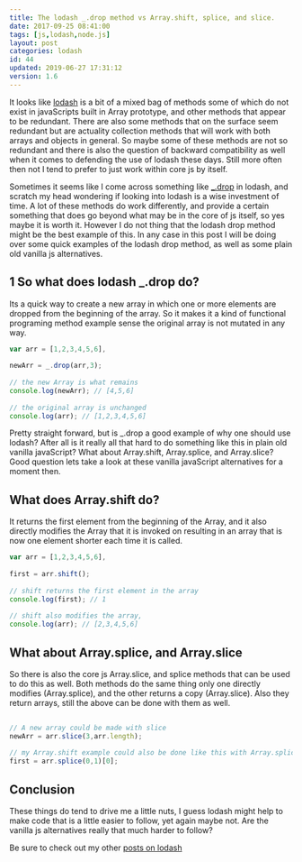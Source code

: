 ```yaml
---
title: The lodash _.drop method vs Array.shift, splice, and slice.
date: 2017-09-25 08:41:00
tags: [js,lodash,node.js]
layout: post
categories: lodash
id: 44
updated: 2019-06-27 17:31:12
version: 1.6
---
```


It looks like [lodash](https://lodash.com/) is a bit of a mixed bag of methods some of which do not exist in javaScripts built in Array prototype, and other methods that appear to be redundant. There are also some methods that on the surface seem redundant but are actuality collection methods that will work with both arrays and objects in general. So maybe some of these methods are not so redundant and there is also the question of backward compatibility as well when it comes to defending the use of lodash these days. Still more often then not I tend to prefer to just work within core js by itself.

<!-- more -->

Sometimes it seems like I come across something like [_.drop](https://lodash.com/docs/4.17.4#drop) in lodash, and scratch my head wondering if looking into lodash is a wise investment of time. A lot of these methods do work differently, and provide a certain something that does go beyond what may be in the core of js itself, so yes maybe it is worth it. However I do not thing that the lodash drop method might be the best example of this. In any case in this post I will be doing over some quick examples of the lodash drop method, as well as some plain old vanilla js alternatives.

## 1 So what does lodash _.drop do?

Its a quick way to create a new array in which one or more elements are dropped from the beginning of the array. So it makes it a kind of functional programing method example sense the original array is not mutated in any way.

```js
var arr = [1,2,3,4,5,6],
 
newArr = _.drop(arr,3);
 
// the new Array is what remains
console.log(newArr); // [4,5,6]
 
// the original array is unchanged
console.log(arr); // [1,2,3,4,5,6]
```

Pretty straight forward, but is _.drop a good example of why one should use lodash? After all is it really all that hard to do something like this in plain old vanilla javaScript? What about Array.shift, Array.splice, and Array.slice? Good question lets take a look at these vanilla javaScript alternatives for a moment then.

## What does Array.shift do?

It returns the first element from the beginning of the Array, and it also directly modifies the Array that it is invoked on resulting in an array that is now one element shorter each time it is called.

```js
var arr = [1,2,3,4,5,6],
 
first = arr.shift();
 
// shift returns the first element in the array
console.log(first); // 1
 
// shift also modifies the array, 
console.log(arr); // [2,3,4,5,6]
```

## What about Array.splice, and Array.slice

So there is also the core js Array.slice, and splice methods that can be used to do this as well. Both methods do the same thing only one directly modifies (Array.splice), and the other returns a copy (Array.slice). Also they return arrays, still the above can be done with them as well.

```js
 
// A new array could be made with slice
newArr = arr.slice(3,arr.length);
 
// my Array.shift example could also be done like this with Array.splice
first = arr.splice(0,1)[0];
```

## Conclusion

These things do tend to drive me a little nuts, I guess lodash might help to make code that is a little easier to follow, yet again maybe not. Are the vanilla js alternatives really that much harder to follow? 

Be sure to check out my other [posts on lodash](/categories/lodash/)